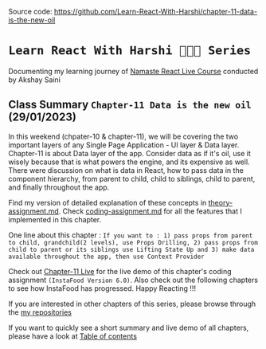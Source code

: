 Source code: https://github.com/Learn-React-With-Harshi/chapter-11-data-is-the-new-oil

# `Learn React With Harshi 👩🏻‍💻 Series`

Documenting my learning journey of [Namaste React Live Course](https://learn.namastedev.com/) conducted by Akshay Saini

## Class Summary `Chapter-11 Data is the new oil` (29/01/2023)

In this weekend (chpater-10 & chapter-11), we will be covering the two important layers of any Single Page Application - UI layer & Data layer. Chapter-11 is about Data layer of the app. Consider data as if it's oil, use it wisely because that is what powers the engine, and its expensive as well. There were discussion on what is data in React, how to pass data in the component hierarchy, from parent to child, child to siblings, child to parent, and finally throughout the app.

Find my version of detailed explanation of these concepts in [theory-assignment.md](https://github.com/Learn-React-With-Harshi/chapter-11-data-is-the-new-oil/blob/main/theory-assignment.md). Check [coding-assignment.md](https://github.com/Learn-React-With-Harshi/chapter-11-data-is-the-new-oil/blob/main/coding-assignment.md) for all the features that I implemented in this chapter.

One line about this chapter : `If you want to : 1) pass props from parent to child, grandchild(2 levels), use Props Drilling, 2) pass props from child to parent or its siblings use Lifting State Up and 3) make data available throughout the app, then use Context Provider`

Check out [Chapter-11 Live](https://learn-react-with-harshi-chapter-11.netlify.app/) for the live demo of this chapter's coding assignment `(InstaFood Version 6.0)`. Also check out the following chapters to see how InstaFood has progressed. Happy Reacting !!!

If you are interested in other chapters of this series, please browse through the [my repositories](https://github.com/orgs/Learn-React-With-Harshi/repositories)

If you want to quickly see a short summary and live demo of all chapters, please have a look at [Table of contents](https://github.com/Learn-React-With-Harshi/table-of-contents)
